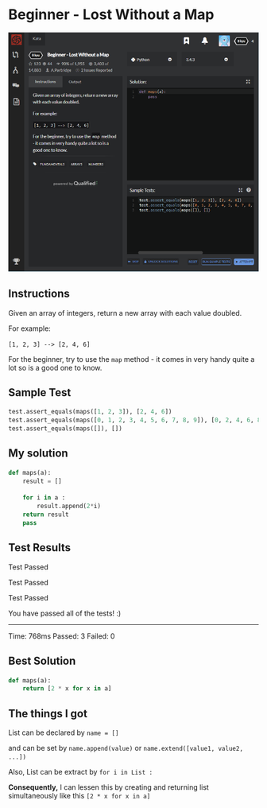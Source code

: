 # Beginner - Lost Without a Map

![image](./Problem.png)


## Instructions

Given an array of integers, return a new array with each value doubled.

For example:

`[1, 2, 3] --> [2, 4, 6]`

For the beginner, try to use the  `map`  method - it comes in very handy quite a lot so is a good one to know.


## Sample Test

```python
test.assert_equals(maps([1, 2, 3]), [2, 4, 6])   
test.assert_equals(maps([0, 1, 2, 3, 4, 5, 6, 7, 8, 9]), [0, 2, 4, 6, 8, 10, 12, 14, 16, 18])   
test.assert_equals(maps([]), [])
```


## My solution

```python
def maps(a):
    result = []
    
    for i in a :
        result.append(2*i)
    return result
    pass
```



## Test Results

Test Passed

Test Passed

Test Passed

You have passed all of the tests! :)

---------

Time: 768ms Passed: 3 Failed: 0



## Best Solution

```python
def maps(a):
    return [2 * x for x in a]
```



## The things I got

List can be declared by   `name = []`

and can be set by  `name.append(value)` or `name.extend([value1, value2, ...])`

Also, List can be extract by  `for i in List :`

**Consequently,** I can lessen this by creating and returning list simultaneously like this  `[2 * x for x in a]`